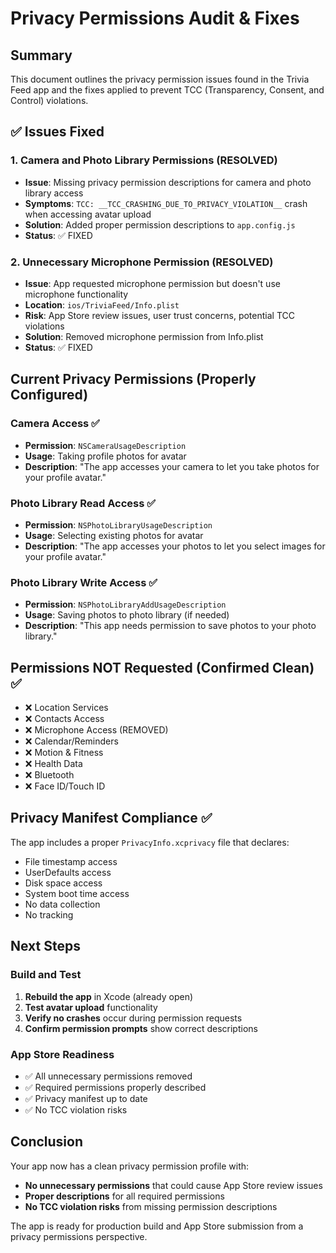 # Privacy Permissions Audit & Fixes

## Summary
This document outlines the privacy permission issues found in the Trivia Feed app and the fixes applied to prevent TCC (Transparency, Consent, and Control) violations.

## ✅ Issues Fixed

### 1. Camera and Photo Library Permissions (RESOLVED)
- **Issue**: Missing privacy permission descriptions for camera and photo library access
- **Symptoms**: `TCC: __TCC_CRASHING_DUE_TO_PRIVACY_VIOLATION__` crash when accessing avatar upload
- **Solution**: Added proper permission descriptions to `app.config.js`
- **Status**: ✅ FIXED

### 2. Unnecessary Microphone Permission (RESOLVED)
- **Issue**: App requested microphone permission but doesn't use microphone functionality
- **Location**: `ios/TriviaFeed/Info.plist`
- **Risk**: App Store review issues, user trust concerns, potential TCC violations
- **Solution**: Removed microphone permission from Info.plist
- **Status**: ✅ FIXED

## Current Privacy Permissions (Properly Configured)

### Camera Access ✅
- **Permission**: `NSCameraUsageDescription`
- **Usage**: Taking profile photos for avatar
- **Description**: "The app accesses your camera to let you take photos for your profile avatar."

### Photo Library Read Access ✅
- **Permission**: `NSPhotoLibraryUsageDescription`
- **Usage**: Selecting existing photos for avatar
- **Description**: "The app accesses your photos to let you select images for your profile avatar."

### Photo Library Write Access ✅
- **Permission**: `NSPhotoLibraryAddUsageDescription`
- **Usage**: Saving photos to photo library (if needed)
- **Description**: "This app needs permission to save photos to your photo library."

## Permissions NOT Requested (Confirmed Clean) ✅

- ❌ Location Services
- ❌ Contacts Access
- ❌ Microphone Access (REMOVED)
- ❌ Calendar/Reminders
- ❌ Motion & Fitness
- ❌ Health Data
- ❌ Bluetooth
- ❌ Face ID/Touch ID

## Privacy Manifest Compliance ✅

The app includes a proper `PrivacyInfo.xcprivacy` file that declares:
- File timestamp access
- UserDefaults access
- Disk space access
- System boot time access
- No data collection
- No tracking

## Next Steps

### Build and Test
1. **Rebuild the app** in Xcode (already open)
2. **Test avatar upload** functionality
3. **Verify no crashes** occur during permission requests
4. **Confirm permission prompts** show correct descriptions

### App Store Readiness
- ✅ All unnecessary permissions removed
- ✅ Required permissions properly described
- ✅ Privacy manifest up to date
- ✅ No TCC violation risks

## Conclusion

Your app now has a clean privacy permission profile with:
- **No unnecessary permissions** that could cause App Store review issues
- **Proper descriptions** for all required permissions
- **No TCC violation risks** from missing permission descriptions

The app is ready for production build and App Store submission from a privacy permissions perspective. 